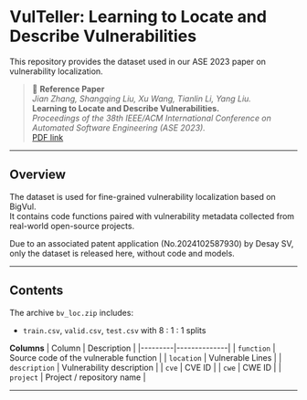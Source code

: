 # VulTeller: Learning to Locate and Describe Vulnerabilities

This repository provides the dataset used in our ASE 2023 paper on vulnerability localization.

> 📄 **Reference Paper**  
> *Jian Zhang, Shangqing Liu, Xu Wang, Tianlin Li, Yang Liu.*  
> **Learning to Locate and Describe Vulnerabilities.**  
> *Proceedings of the 38th IEEE/ACM International Conference on Automated Software Engineering (ASE 2023).*  
> [PDF link](https://zhangj111.github.io/files/ASE23_VulTeller.pdf)

---

## Overview
The dataset is used for fine-grained vulnerability localization based on BigVul.  
It contains code functions paired with vulnerability metadata collected from real-world open-source projects.

Due to an associated patent application (No.2024102587930) by Desay SV, only the dataset is released here, without code and models.

---

## Contents
The archive `bv_loc.zip` includes:
- `train.csv`, `valid.csv`, `test.csv` with 8 : 1 : 1 splits

**Columns**
| Column | Description |
|---------|--------------|
| `function` | Source code of the vulnerable function |
| `location` | Vulnerable Lines |
| `description` | Vulnerability description |
| `cve` | CVE ID |
| `cwe` | CWE ID |
| `project` | Project / repository name |

---
